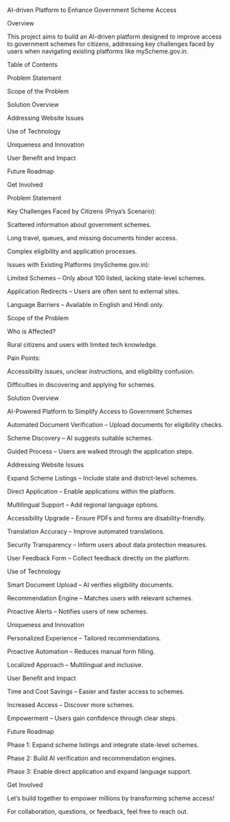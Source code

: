 AI-driven Platform to Enhance Government Scheme Access

Overview

This project aims to build an AI-driven platform designed to improve access to government schemes for citizens, addressing key challenges faced by users when navigating existing platforms like myScheme.gov.in.

Table of Contents

Problem Statement

Scope of the Problem

Solution Overview

Addressing Website Issues

Use of Technology

Uniqueness and Innovation

User Benefit and Impact

Future Roadmap

Get Involved

Problem Statement

Key Challenges Faced by Citizens (Priya’s Scenario):

Scattered information about government schemes.

Long travel, queues, and missing documents hinder access.

Complex eligibility and application processes.

Issues with Existing Platforms (myScheme.gov.in):

Limited Schemes – Only about 100 listed, lacking state-level schemes.

Application Redirects – Users are often sent to external sites.

Language Barriers – Available in English and Hindi only.

Scope of the Problem

Who is Affected?

Rural citizens and users with limited tech knowledge.

Pain Points:

Accessibility issues, unclear instructions, and eligibility confusion.

Difficulties in discovering and applying for schemes.

Solution Overview

AI-Powered Platform to Simplify Access to Government Schemes

Automated Document Verification – Upload documents for eligibility checks.

Scheme Discovery – AI suggests suitable schemes.

Guided Process – Users are walked through the application steps.

Addressing Website Issues

Expand Scheme Listings – Include state and district-level schemes.

Direct Application – Enable applications within the platform.

Multilingual Support – Add regional language options.

Accessibility Upgrade – Ensure PDFs and forms are disability-friendly.

Translation Accuracy – Improve automated translations.

Security Transparency – Inform users about data protection measures.

User Feedback Form – Collect feedback directly on the platform.

Use of Technology

Smart Document Upload – AI verifies eligibility documents.

Recommendation Engine – Matches users with relevant schemes.

Proactive Alerts – Notifies users of new schemes.

Uniqueness and Innovation

Personalized Experience – Tailored recommendations.

Proactive Automation – Reduces manual form filling.

Localized Approach – Multilingual and inclusive.

User Benefit and Impact

Time and Cost Savings – Easier and faster access to schemes.

Increased Access – Discover more schemes.

Empowerment – Users gain confidence through clear steps.

Future Roadmap

Phase 1: Expand scheme listings and integrate state-level schemes.

Phase 2: Build AI verification and recommendation engines.

Phase 3: Enable direct application and expand language support.

Get Involved

Let’s build together to empower millions by transforming scheme access!

For collaboration, questions, or feedback, feel free to reach out.

